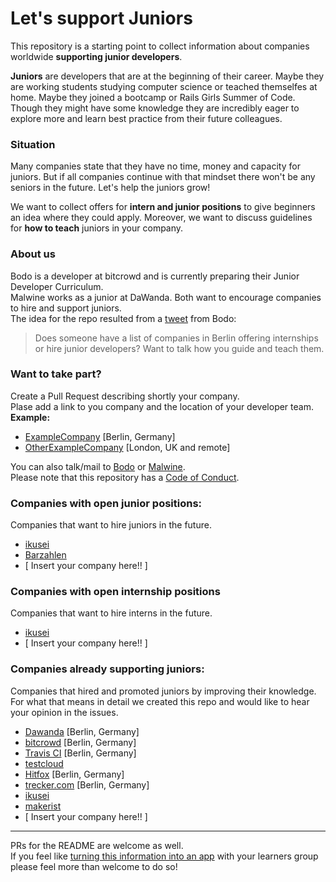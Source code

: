 # Let's support Juniors

This repository is a starting point to collect information about companies worldwide **supporting junior developers**.  

**Juniors** are developers that are at the beginning of their career. Maybe they are working students studying computer science or teached themselfes at home. Maybe they joined a bootcamp or Rails Girls Summer of Code. Though they might have some knowledge they are incredibly eager to explore more and learn best practice from their future colleagues.  

### Situation  

Many companies state that they have no time, money and capacity for juniors. But if all companies continue with that mindset there won't be any seniors in the future. Let's help the juniors grow!  

We want to collect offers for **intern and junior positions** to give beginners an idea where they could apply. Moreover, we want to discuss guidelines for **how to teach** juniors in your company.  

### About us

Bodo is a developer at bitcrowd and is currently preparing their Junior Developer Curriculum.  
Malwine works as a junior at DaWanda. Both want to encourage companies to hire and support juniors.  
The idea for the repo resulted from a [tweet](https://twitter.com/bitboxer/status/558921160562597890) from Bodo:
> Does someone have a list of companies in Berlin offering internships or hire junior developers? Want to talk how you guide and teach them.  

### Want to take part?
Create a Pull Request describing shortly your company.  
Plase add a link to you company and the location of your developer team.  
**Example:**
- [ExampleCompany](https://github.com/Malwine/juniors-in-berlin/blob/master/README.md) [Berlin, Germany]  
- [OtherExampleCompany](https://github.com/Malwine/juniors-in-berlin/blob/master/README.md) [London, UK and remote]  

You can also talk/mail to [Bodo](https://twitter.com/bitboxer) or [Malwine](https://twitter.com/malweene).  
Please note that this repository has a [Code of Conduct](http://berlincodeofconduct.org/).

### Companies with open junior positions:

Companies that want to hire juniors in the future.   


- [ikusei](http://ikusei.de)
- [Barzahlen](http://barzahlen.de)
- [ Insert your company here!! ]  

### Companies with open internship positions

Companies that want to hire interns in the future.

- [ikusei](http://ikusei.de)
- [ Insert your company here!! ]

### Companies already supporting juniors:

Companies that hired and promoted juniors by improving their knowledge.  
For what that means in detail we created this repo and would like to hear your opinion in the issues.

- [Dawanda](http://jobs.dawanda.com/de/) [Berlin, Germany]
- [bitcrowd](http://bitcrowd.net) [Berlin, Germany]
- [Travis CI](http://travis-ci.com) [Berlin, Germany]
- [testcloud](https://www.testcloud.io)
- [Hitfox](http://www.hitfoxgroup.com) [Berlin, Germany]
- [trecker.com](http://trecker.com) [Berlin, Germany]
- [ikusei](http://ikusei.de)
- [makerist](https://www.makerist.de)
- [ Insert your company here!! ]


---
PRs for the README are welcome as well.  
If you feel like [turning this information into an app](https://twitter.com/sferik/status/558979272816091136) with your learners group please feel more than welcome to do so!

